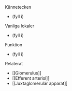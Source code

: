 Kännetecken
- (fyll i)

Vanliga lokaler
- (fyll i)

Funktion
- (fyll i)

Relaterat
- [[Glomerulus]]
- [[Efferent arteriol]]
- [[Juxtaglomerulär apparat]]
